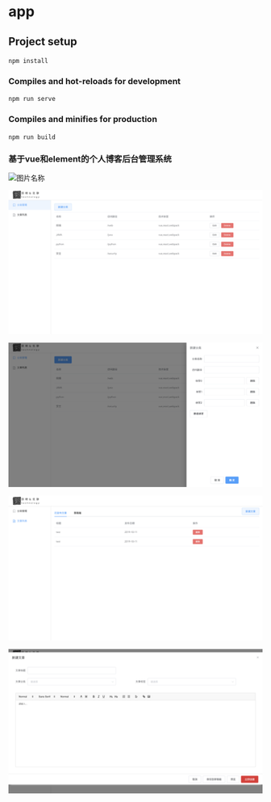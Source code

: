 # app

## Project setup
```
npm install
```

### Compiles and hot-reloads for development
```
npm run serve
```

### Compiles and minifies for production
```
npm run build
```
### 基于vue和element的个人博客后台管理系统


![图片名称](https://github.com/zhjing1019/blogVueAdmin/blob/master/src/assets/img/admin1.png)  

![图片名称](https://github.com/zhjing1019/blogVueAdmin/blob/master/src/assets/img/admin2.png)  

![图片名称](https://github.com/zhjing1019/blogVueAdmin/blob/master/src/assets/img/admin3.png)  

![图片名称](https://github.com/zhjing1019/blogVueAdmin/blob/master/src/assets/img/admin4.png)  

![图片名称](https://github.com/zhjing1019/blogVueAdmin/blob/master/src/assets/img/admin5.png)  

